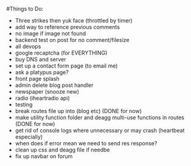 
#Things to Do: 

- Three strikes then yuk face (throttled by timer)
- add way to reference previous comments
- no image if image not found
- backend test on post for no comment/filesize
- all devops
- google recaptcha (for EVERYTHING)
- buy DNS and server
- set up a contact form page (to email me)
- ask a platypus page?
- front page splash
- admin delete blog post handler
- newspaper (snooze new)
- radio (iheartradio api)
- testing
- break routes file up into (blog etc) (DONE for now)
- make utility function folder and deagg multi-use functions in routes (DONE for now)
- get rid of console logs where unnecessary or may crash (heartbeat especially)
- when does if error mean we need to send res response?
- clean up css and deagg file if needbe
- fix up navbar on forum 